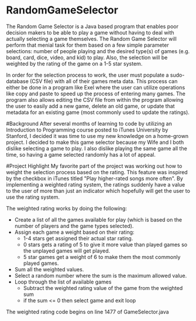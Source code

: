 # RandomGameSelector
The Random Game Selector is a Java based program that enables poor decision makers to be able to play a game without having to deal with actually selecting a game themselves. The Random Game Selector will perform that menial task for them based on a few simple parameter selections: number of people playing and the desired type(s) of games (e.g. board, card, dice, video, and kid) to play. Also, the selection will be weighted by the rating of the game on a 1-5 star system.

In order for the selection process to work, the user must populate a sudo-database (CSV file) with all of their games meta data. This process can either be done in a program like Exel where the user can utilize operations like copy and paste to speed up the process of entering many games. The program also allows editing the CSV file from within the program allowing the user to easily add a new game, delete an old game, or update that metadata for an existing game (most commonly used to update the ratings).

#Background
After several months of learning to code by utilizing an Introduction to Programming course posted to iTunes University by Stanford, I decided it was time to use my new knowledge on a home-grown project. I decided to make this game selector because my Wife and I both dislike selecting a game to play. I also dislike playing the same game all the time, so having a game selected randomly has a lot of appeal.

#Project Highlight
My favorite part of the project was working out how to weight the selection process based on the rating. This feature was inspired by the checkbox in iTunes titled "Play higher-rated songs more often". By implementing a weighted rating system, the ratings suddenly have a value to the user of more than just an indicator which hopefully will get the user to use the rating system.

The weighted rating works by doing the following:
* Create a list of all the games available for play (which is based on the number of players and the game types selected). 
* Assign each game a weight based on their rating: 
  * 1-4 stars get assigned their actual star rating.
  * 0 stars gets a rating of 5 to give it more value than played games so the unplayed games will get played.
  * 5 star games get a weight of 6 to make them the most commonly played games. 
* Sum all the weighted values.
* Select a random number where the sum is the maximum allowed value.
* Loop through the list of available games
  * Subtract the weighted rating value of the game from the weighted sum
  * if the sum <= 0 then select game and exit loop

The weighted rating code begins on line 1477 of GameSelector.java